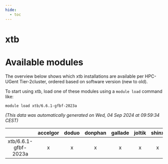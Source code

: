 ```yaml
---
hide:
  - toc
---
```


xtb
===

# Available modules


The overview below shows which xtb installations are available per HPC-UGent Tier-2cluster, ordered based on software version (new to old).

To start using xtb, load one of these modules using a `module load` command like:

```shell
module load xtb/6.6.1-gfbf-2023a
```

*(This data was automatically generated on Wed, 04 Sep 2024 at 09:59:34 CEST)*  

| |accelgor|doduo|donphan|gallade|joltik|shinx|skitty|
| :---: | :---: | :---: | :---: | :---: | :---: | :---: | :---: |
|xtb/6.6.1-gfbf-2023a|x|x|x|x|x|x|x|
